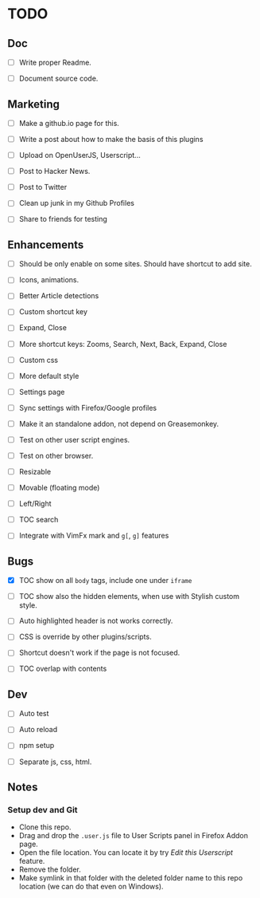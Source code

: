 TODO
=====


Doc
---

- [ ] Write proper Readme.
- [ ] Document source code.


Marketing
---------

- [ ] Make a github.io page for this.
- [ ] Write a post about how to make the basis of this plugins
- [ ] Upload on OpenUserJS, Userscript...
- [ ] Post to Hacker News.
- [ ] Post to Twitter
- [ ] Clean up junk in my Github Profiles
- [ ] Share to friends for testing


Enhancements
------------

- [ ] Should be only enable on some sites. Should have shortcut to add site.
- [ ] Icons, animations.
- [ ] Better Article detections
- [ ] Custom shortcut key
- [ ] Expand, Close
- [ ] More shortcut keys: Zooms, Search, Next, Back, Expand, Close
- [ ] Custom css
- [ ] More default style
- [ ] Settings page
- [ ] Sync settings with Firefox/Google profiles
- [ ] Make it an standalone addon, not depend on Greasemonkey.
- [ ] Test on other user script engines.
- [ ] Test on other browser.
- [ ] Resizable
- [ ] Movable (floating mode)
- [ ] Left/Right
- [ ] TOC search
- [ ] Integrate with VimFx mark and `g[`, `g]` features


Bugs
----

- [x] TOC show on all `body` tags, include one under `iframe`
- [ ] TOC show also the hidden elements, when use with Stylish custom style.
- [ ] Auto highlighted header is not works correctly.
- [ ] CSS is override by other plugins/scripts.
- [ ] Shortcut doesn't work if the page is not focused.
- [ ] TOC overlap with contents


Dev
---

- [ ] Auto test
- [ ] Auto reload
- [ ] npm setup
- [ ] Separate js, css, html.


Notes
-----

### Setup dev and Git

- Clone this repo.
- Drag and drop the `.user.js` file to User Scripts panel in Firefox Addon page.
- Open the file location. You can locate it by try _Edit this Userscript_ feature.
- Remove the folder.
- Make symlink in that folder with the deleted folder name to this repo location (we can do that even on Windows).
